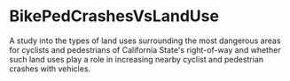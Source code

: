 # BikePedCrashesVsLandUse
A study into the types of land uses surrounding the most dangerous areas for cyclists and pedestrians of California State's right-of-way and whether such land uses play a role in increasing nearby cyclist and pedestrian crashes with vehicles.

